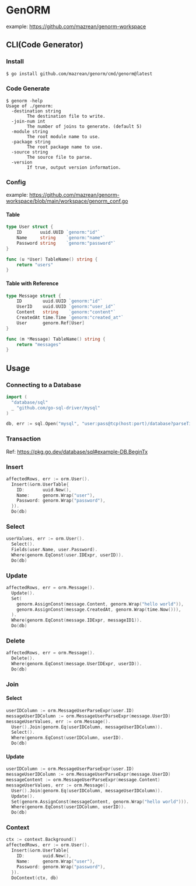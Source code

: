 # GenORM

example: https://github.com/mazrean/genorm-workspace

## CLI(Code Generator)
### Install
```bash
$ go install github.com/mazrean/genorm/cmd/genorm@latest
```

### Code Generate
```
$ genorm -help
Usage of ./genorm:
  -destination string
    	The destination file to write.
  -join-num int
    	The number of joins to generate. (default 5)
  -module string
    	The root module name to use.
  -package string
    	The root package name to use.
  -source string
    	The source file to parse.
  -version
    	If true, output version information.
```

### Config

example: https://github.com/mazrean/genorm-workspace/blob/main/workspace/genorm_conf.go

#### Table
```go
type User struct {
	ID       uuid.UUID `genorm:"id"`
	Name     string    `genorm:"name"`
	Password string    `genorm:"password"`
}

func (u *User) TableName() string {
	return "users"
}
```

#### Table with Reference
```go
type Message struct {
	ID        uuid.UUID `genorm:"id"`
	UserID    uuid.UUID `genorm:"user_id"`
	Content   string    `genorm:"content"`
	CreatedAt time.Time `genorm:"created_at"`
	User      genorm.Ref[User]
}

func (m *Message) TableName() string {
	return "messages"
}
```

## Usage
### Connecting to a Database
```go
import (
  "database/sql"
  _ "github.com/go-sql-driver/mysql"
)

db, err := sql.Open("mysql", "user:pass@tcp(host:port)/database?parseTime=true&loc=Asia%%2FTokyo&charset=utf8mb4")
```

### Transaction
Ref: https://pkg.go.dev/database/sql#example-DB.BeginTx

### Insert
```go
affectedRows, err := orm.User().
  Insert(&orm.UserTable{
    ID:       uuid.New(),
    Name:     genorm.Wrap("user"),
    Password: genorm.Wrap("password"),
  }).
  Do(db)
```

### Select
```go
userValues, err := orm.User().
  Select().
  Fields(user.Name, user.Password).
  Where(genorm.EqConst(user.IDExpr, userID)).
  Do(db)
```

### Update
```go
affectedRows, err = orm.Message().
  Update().
  Set(
    genorm.AssignConst(message.Content, genorm.Wrap("hello world")),
    genorm.AssignConst(message.CreatedAt, genorm.Wrap(time.Now())),
  ).
  Where(genorm.EqConst(message.IDExpr, messageID1)).
  Do(db)
```


### Delete
```go
affectedRows, err = orm.Message().
  Delete().
  Where(genorm.EqConst(message.UserIDExpr, userID)).
  Do(db)
```

### Join
#### Select
```go
userIDColumn := orm.MessageUserParseExpr(user.ID)
messageUserIDColumn := orm.MessageUserParseExpr(message.UserID)
messageUserValues, err := orm.Message().
  User().Join(genorm.Eq(userIDColumn, messageUserIDColumn)).
  Select().
  Where(genorm.EqConst(userIDColumn, userID).
  Do(db)
```

#### Update
```go
userIDColumn := orm.MessageUserParseExpr(user.ID)
messageUserIDColumn := orm.MessageUserParseExpr(message.UserID)
messageContent := orm.MessageUserParseExpr(message.Content)
messageUserValues, err := orm.Message().
  User().Join(genorm.Eq(userIDColumn, messageUserIDColumn)).
  Update().
  Set(genorm.AssignConst(messageContent, genorm.Wrap("hello world"))).
  Where(genorm.EqConst(userIDColumn, userID)).
  Do(db)
```

### Context
```go
ctx := context.Background()
affectedRows, err := orm.User().
  Insert(&orm.UserTable{
    ID:       uuid.New(),
    Name:     genorm.Wrap("user"),
    Password: genorm.Wrap("password"),
  }).
  DoContext(ctx, db)
```

